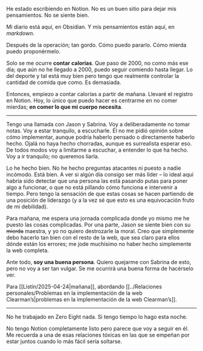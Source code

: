 He estado escribiendo en Notion. No es un buen sitio para dejar mis pensamientos. No se siente bien.

Mi diario está aquí, en Obsidian. Y mis pensamientos están aquí, en *markdown*.

Después de la operación; tan gordo. Cómo puedo pararlo. Cómo mierda puedo proponérmelo.

Solo se me ocurre **contar calorías**. Que paso de 2000, no como más ese día; que aún no he llegado a 2000, puedo seguir comiendo hasta llegar. Lo del deporte y tal está muy bien pero tengo que realmente controlar la cantidad de comida que como. Es demasiada.

Entonces, empiezo a contar calorías a partir de mañana. Llevaré el registro en Notion. Hoy, lo único que puedo hacer es centrarme en no comer mierdas; **en comer lo que mi cuerpo necesita**.

---

Tengo una llamada con Jason y Sabrina. Voy a deliberadamente no tomar notas. Voy a estar tranquilo, a escucharle. Él no me pidió opinión sobre cómo implementar, aunque podría haberlo pensado o directamente haberlo hecho. Ojalá no haya hecho chorradas, aunque es surrealista esperar eso. De todos modos voy a limitarme a escuchar, a entender lo que ha hecho. Voy a ir tranquilo; no queremos liarla.

Lo he hecho bien. No he hecho preguntas atacantes ni puesto a nadie incómodo. Está bien. A ver si algún día consigo ser más líder – lo ideal aquí habría sido detectar que una persona las está pasando putas para poner algo a funcionar, o que no está pillando cómo funciona e intervenir a tiempo. Pero tengo la sensación de que estas cosas se hacen partiendo de una posición de liderazgo (y a la vez sé que esto es una equivocación fruto de mi debilidad).

Para mañana, me espera una jornada complicada donde yo mismo me he puesto las cosas complicadas. Por una parte, Jason se siente bien con su ~~mierda~~ maestra, y yo no quiero destrozarle la moral. Creo que simplemente debo hacerlo tan bien con el resto de la web, que sea claro para ellos dónde están los errores; me jode muchísimo no haber hecho simplemente la web completa.

Ante todo, **soy una buena persona**. Quiero quejarme con Sabrina de esto, pero no voy a ser tan vulgar. Se me ocurrirá una buena forma de hacérselo ver.

Para [[Listín/2025-04-24|mañana]], abordando [[../Relaciones personales/Problemas en la implementación de la web Clearman’s|problemas en la implementación de la web Clearman’s]].

---

No he trabajado en Zero Eight nada. Si tengo tiempo lo hago esta noche.

No tengo Notion completamente listo pero parece que voy a seguir en él. Me recuerda a una de esas relaciones tóxicas en las que se empeñan por estar juntos cuando lo más fácil sería soltarse.